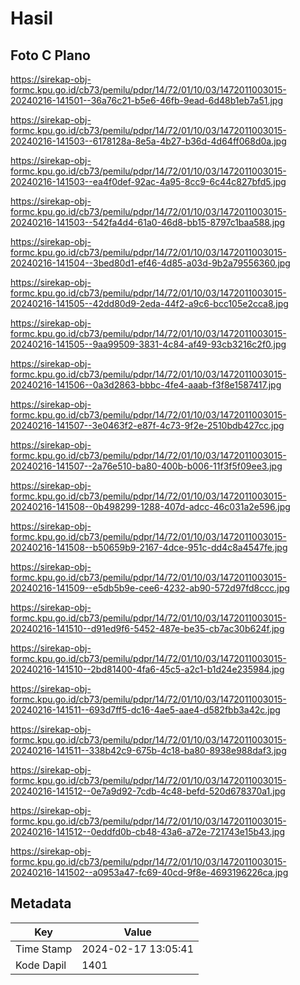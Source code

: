 # Hasil

## Foto C Plano

https://sirekap-obj-formc.kpu.go.id/cb73/pemilu/pdpr/14/72/01/10/03/1472011003015-20240216-141501--36a76c21-b5e6-46fb-9ead-6d48b1eb7a51.jpg

https://sirekap-obj-formc.kpu.go.id/cb73/pemilu/pdpr/14/72/01/10/03/1472011003015-20240216-141503--6178128a-8e5a-4b27-b36d-4d64ff068d0a.jpg

https://sirekap-obj-formc.kpu.go.id/cb73/pemilu/pdpr/14/72/01/10/03/1472011003015-20240216-141503--ea4f0def-92ac-4a95-8cc9-6c44c827bfd5.jpg

https://sirekap-obj-formc.kpu.go.id/cb73/pemilu/pdpr/14/72/01/10/03/1472011003015-20240216-141503--542fa4d4-61a0-46d8-bb15-8797c1baa588.jpg

https://sirekap-obj-formc.kpu.go.id/cb73/pemilu/pdpr/14/72/01/10/03/1472011003015-20240216-141504--3bed80d1-ef46-4d85-a03d-9b2a79556360.jpg

https://sirekap-obj-formc.kpu.go.id/cb73/pemilu/pdpr/14/72/01/10/03/1472011003015-20240216-141505--42dd80d9-2eda-44f2-a9c6-bcc105e2cca8.jpg

https://sirekap-obj-formc.kpu.go.id/cb73/pemilu/pdpr/14/72/01/10/03/1472011003015-20240216-141505--9aa99509-3831-4c84-af49-93cb3216c2f0.jpg

https://sirekap-obj-formc.kpu.go.id/cb73/pemilu/pdpr/14/72/01/10/03/1472011003015-20240216-141506--0a3d2863-bbbc-4fe4-aaab-f3f8e1587417.jpg

https://sirekap-obj-formc.kpu.go.id/cb73/pemilu/pdpr/14/72/01/10/03/1472011003015-20240216-141507--3e0463f2-e87f-4c73-9f2e-2510bdb427cc.jpg

https://sirekap-obj-formc.kpu.go.id/cb73/pemilu/pdpr/14/72/01/10/03/1472011003015-20240216-141507--2a76e510-ba80-400b-b006-11f3f5f09ee3.jpg

https://sirekap-obj-formc.kpu.go.id/cb73/pemilu/pdpr/14/72/01/10/03/1472011003015-20240216-141508--0b498299-1288-407d-adcc-46c031a2e596.jpg

https://sirekap-obj-formc.kpu.go.id/cb73/pemilu/pdpr/14/72/01/10/03/1472011003015-20240216-141508--b50659b9-2167-4dce-951c-dd4c8a4547fe.jpg

https://sirekap-obj-formc.kpu.go.id/cb73/pemilu/pdpr/14/72/01/10/03/1472011003015-20240216-141509--e5db5b9e-cee6-4232-ab90-572d97fd8ccc.jpg

https://sirekap-obj-formc.kpu.go.id/cb73/pemilu/pdpr/14/72/01/10/03/1472011003015-20240216-141510--d91ed9f6-5452-487e-be35-cb7ac30b624f.jpg

https://sirekap-obj-formc.kpu.go.id/cb73/pemilu/pdpr/14/72/01/10/03/1472011003015-20240216-141510--2bd81400-4fa6-45c5-a2c1-b1d24e235984.jpg

https://sirekap-obj-formc.kpu.go.id/cb73/pemilu/pdpr/14/72/01/10/03/1472011003015-20240216-141511--693d7ff5-dc16-4ae5-aae4-d582fbb3a42c.jpg

https://sirekap-obj-formc.kpu.go.id/cb73/pemilu/pdpr/14/72/01/10/03/1472011003015-20240216-141511--338b42c9-675b-4c18-ba80-8938e988daf3.jpg

https://sirekap-obj-formc.kpu.go.id/cb73/pemilu/pdpr/14/72/01/10/03/1472011003015-20240216-141512--0e7a9d92-7cdb-4c48-befd-520d678370a1.jpg

https://sirekap-obj-formc.kpu.go.id/cb73/pemilu/pdpr/14/72/01/10/03/1472011003015-20240216-141512--0eddfd0b-cb48-43a6-a72e-721743e15b43.jpg

https://sirekap-obj-formc.kpu.go.id/cb73/pemilu/pdpr/14/72/01/10/03/1472011003015-20240216-141502--a0953a47-fc69-40cd-9f8e-4693196226ca.jpg


## Metadata

| Key        | Value               |
| ---------- | ------------------- |
| Time Stamp | 2024-02-17 13:05:41 |
| Kode Dapil | 1401                |



